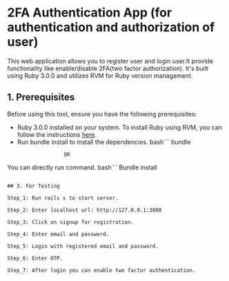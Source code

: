 # 2FA Authentication App (for authentication and authorization of user)
This web application allows you to register user and login user.It provide functionality like enable/disable 2FA(two factor authorization). It's built using Ruby 3.0.0 and utilizes RVM for Ruby version management.

## 1. Prerequisites
Before using this tool, ensure you have the following prerequisites:
- Ruby 3.0.0 installed on your system.
To install Ruby using RVM, you can follow the instructions [here](https://rvm.io/rvm/install).
- Run bundle install to install the dependencies.
   bash```
    bundle
     ```        
                    OR

You can directly run command.
bash```
 Bundle install
 ```

## 3. For Testing

Step_1: Run rails s to start server.

Step_2: Enter localhost url: http://127.0.0.1:3000

Step_3: Click on signup for registration.

Step_4: Enter email and password.

Step_5: Login with registered email and password.
 
Step_6: Enter OTP.

Step_7: After login you can enable two factor authentication.